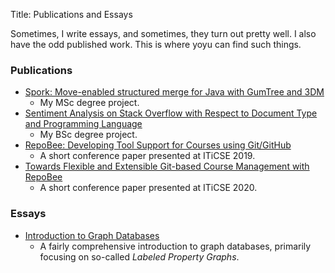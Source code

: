 Title: Publications and Essays

Sometimes, I write essays, and sometimes, they turn out pretty well. I also
have the odd published work. This is where yoyu can find such things.

### Publications

* [Spork: Move-enabled structured merge for Java with GumTree and 3DM](http://urn.kb.se/resolve?urn=urn:nbn:se:kth:diva-281960)
    - My MSc degree project.
* [Sentiment Analysis on Stack Overflow with Respect to Document Type and Programming Language](http://urn.kb.se/resolve?urn=urn:nbn:se:kth:diva-229785)
    - My BSc degree project.
* [RepoBee: Developing Tool Support for Courses using Git/GitHub](https://doi.org/10.1145/3304221.3319784)
    - A short conference paper presented at ITiCSE 2019.
* [Towards Flexible and Extensible Git-based Course Management with RepoBee](https://doi.org/10.1145/3341525.3393999)
    - A short conference paper presented at ITiCSE 2020.

### Essays

* [Introduction to Graph Databases]({static}/essays/graph_db_essay)
    - A fairly comprehensive introduction to graph databases, primarily
      focusing on so-called _Labeled Property Graphs_.

